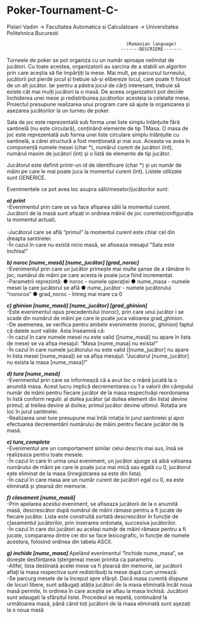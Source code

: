# Poker-Tournament-C-
Pislari Vadim -> Facultatea Automatica si Calculatoare -> Universitatea Politehnica Bucuresti

                                                 (Romanian language)
                                               -------DESCRIERE-------
 Turneele de poker se pot organiza cu un număr aproape nelimitat de jucători. Cu toate acestea, organizatorii au sarcina de a stabili un algoritm prin care aceștia să fie împărțiți la mese. Mai mult, pe parcursul turneului, jucătorii pot pierde jocul și trebuie să-și elibereze locul, care poate fi folosit de un alt jucător. Iar pentru a păstra jocul de cărți interesant, trebuie să existe cât mai mulți jucători la o masă. De aceea organizatorii pot decide închiderea unei mese și redistribuirea jucătorilor acesteia la celelalte mese. Proiectul presupune realizarea unui program care să ajute la organizarea și așezarea jucătorilor la un turneu de poker.
 
 Sala de joc este reprezentată sub forma unei liste simplu înlănțuite fără santinelă (nu este circulară), conținând elemente de tip TMasa. O masa de joc este reprezentată sub forma unei liste circulare simplu înlănțuite cu santinelă, a cărei structură a fost menționată și mai sus. Aceasta va avea în componență numele mesei (char *), numărul curent de jucători (int), numărul maxim de jucători (int) și o listă de elemente de tip jucător. 

Jucătorul este definit printr-un id de identificare (char *) și un număr de mâini pe care le mai poate juca la momentul curent (int). Listele utilizate sunt GENERICE. 

Evenimentele ce pot avea loc asupra sălii/meselor/jucătorilor sunt: 
  
<b><i>a) print </i></b>
</br>-Evenimentul prin care se va face afișarea sălii la momentul curent. Jucătorii de la masă sunt afișați in ordinea mâinii de joc curente(configurația la momentul actual).            
</br>-Jucătorul care se află “primul” la momentul curent este chiar cel din dreapta santinelei. 
</br>-În cazul în care nu există nicio masă, se afiseaza mesajul "Sala este inchisa!"

<b><i>b) noroc [nume_masă] [nume_jucător] [grad_noroc] </i></b>
</br>-Evenimentul prin care un jucător primește mai multe șanse de a rămâne în joc, numărul de mâini pe care acesta le poate juca fiind incrementat. 
</br>-Parametrii reprezintă: ● noroc - numele operației ● nume_masa - numele mesei la care jucătorul se află ● nume_jucător - numele jucătorului “norocos” ● grad_noroc - întreg mai mare ca 0 

<b><i>c) ghinion [nume_masă] [nume_jucător] [grad_ghinion]</i></b> 
</br>-Este evenimentul opus precedentului (noroc), prin care unui jucător i se scade  din numărul de mâini pe care le poate juca valoarea grad_ghinion. 
</br>-De asemenea, se verifica pentru ambele evenimente (noroc, ghinion) faptul că datele sunt valide.
Asta înseamnă că:
</br>-În cazul în care numele mesei nu este valid ([nume_masă] nu apare în lista de mese) se va afișa mesajul: “​Masa [nume_masa] nu exista!” 
</br>-În cazul în care numele jucătorului nu este valid ([nume_jucător] nu apare în lista mesei [nume_masa]) se va afișa mesajul: “Jucatorul [nume_jucător] nu exista la masa [nume_masa]!” 

<b><i>d) tura [nume_masă]  </i></b>
</br>-Evenimentul prin care se informează că a avut loc o mână jucată la o anumită masa. Acest lucru implică decrementarea cu 1 a valorii din câmpului număr de mâini pentru fiecare jucător de la masa respectivăși reordonarea în listă conform regulii: al doilea jucător (al doilea element din lista) devine primul; al treilea devine al doilea; primul jucător devine ultimul. Rotația are loc în jurul santinelei. 
</br>-Realizarea unei ture presupune mai întâi rotația în jurul santinelei și apoi efectuarea decrementării numărului de mâini pentru fiecare jucător de la masă. 

<b><i>e) tura_completa </i></b>
</br>-Evenimentul are un comportament similar celui descris mai sus, însă se realizeaza pentru toate mesele. 
</br>-În cazul în care în urma unui eveniment, un jucător ajunge să aibă valoarea numărului de mâini pe care le poate juca mai mică sau egală cu 0, jucătorul este eliminat de la masa (înregistrarea sa este din lista). 
</br>-În cazul în care masa are un număr curent de jucători egal cu 0, ea este eliminată și ștearsă din memorie.
 
<b><i>f) clasament [nume_masă]</i></b> 
</br>-Prin apelarea acestui eveniment, se afiseaza jucătorii de la o anumită masă, descrescător după numărul de mâini rămase pentru a fi jucate de fiecare jucător. Lista este construită sortată descrescător în funcție de clasamentul jucătorilor, prin inserarea ordonata, succesiva jucătorilor. 
</br>-În cazul în care doi jucători au același număr de mâini rămase pentru a fi jucate, compararea dintre cei doi se face lexicografic, in funcție de numele acestora, folosind ordinea din tabela ASCII. 

<b><i>g) inchide [nume_masa] </i></b>
Apelând evenimentul “închide nume_masa”, se dorește desființarea (ștergerea) mesei primita ca parametru. 
</br>-Altfel, lista destinată acelei mese va fi ștearsă din memorie, iar jucătorii aflați la masa respectiva sunt redistribuiți la mese după cum urmează: 
</br>-Se parcurg mesele de la început spre sfârșit. Dacă masa curentă dispune de locuri libere, sunt adăugați atâția jucători de la masa eliminată încât noua masă permite, în ordinea în care aceștia se aflau la masa închisă. Jucătorii sunt adaugati la sfârșitul listei. Procedeul se repetă, continuând la următoarea masă, până când toți jucătorii de la masa eliminată sunt așezați la o noua masă 
